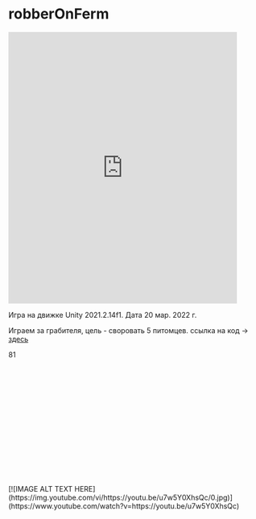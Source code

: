 # robberOnFerm
<div class=" col-8 border" style="height:900px;">
                <iframe width="90%" height="60%" src="https://www.youtube.com/embed/u7w5Y0XhsQc" title="YouTube video player" frameborder="0" allow="accelerometer; autoplay; clipboard-write; encrypted-media; gyroscope; picture-in-picture" allowfullscreen class="m-4"></iframe>
                <p class="fs-2 fw-bold ms-5">Игра на движке Unity 2021.2.14f1. Дата 20 мар. 2022 г.</p>
                <p class="fs-3  ms-4">Играем за грабителя, цель - своровать 5 питомцев. ссылка на код -> <a href="https://github.com/alv1k/robberOnFerm">здесь</a></p>81
            </div>
[![IMAGE ALT TEXT HERE](https://img.youtube.com/vi/https://youtu.be/u7w5Y0XhsQc/0.jpg)](https://www.youtube.com/watch?v=https://youtu.be/u7w5Y0XhsQc)
